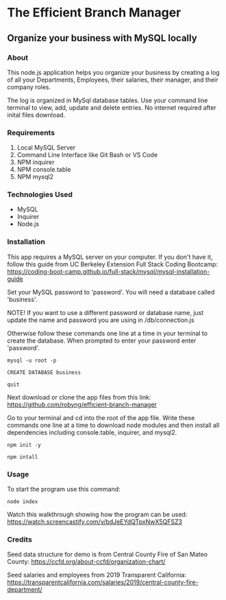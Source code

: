 # The Efficient Branch Manager
## Organize your business with MySQL locally

### About
This node.js application helps you organize your business by creating a log of all your Departments, Employees, their salaries, their manager, and their company roles. 

The log is organized in MySql database tables. Use your command line terminal to view, add, update and delete entries. No internet required after inital files download.

### Requirements
1. Local MySQL Server
2. Command Line Interface like Git Bash or VS Code
3. NPM inquirer
4. NPM console.table
5. NPM mysql2

### Technologies Used
* MySQL
* Inquirer
* Node.js

### Installation
This app requires a MySQL server on your computer. If you don't have it, follow this guide from UC Berkeley Extension Full Stack Coding Bootcamp: https://coding-boot-camp.github.io/full-stack/mysql/mysql-installation-guide

Set your MySQL password to 'password'. 
You will need a database called 'business'.

NOTE! If you want to use a different password or database name, just update the name and password you are using in /db/connection.js

Otherwise follow these commands one line at a time in your terminal to create the database. When prompted to enter your password enter 'password'.

    mysql -u root -p

    CREATE DATABASE business

    quit

Next download or clone the app files from this link:
https://github.com/robyng/efficient-branch-manager 

Go to your terminal and cd into the root of the app file. 
Write these commands one line at a time to download node modules and then install all dependencies including console.table, inquirer, and mysql2.

    npm init -y
    
    npm intall


### Usage

To start the program use this command:

    node index


Watch this walkthrough showing how the program can be used:
https://watch.screencastify.com/v/bdJeEYdQTpxNwX5QFSZ3


### Credits

Seed data structure for demo is from Central County Fire of San Mateo County: 
https://ccfd.org/about-ccfd/organization-chart/

Seed salaries and employees from 2019 Transparent California:
https://transparentcalifornia.com/salaries/2019/central-county-fire-department/
